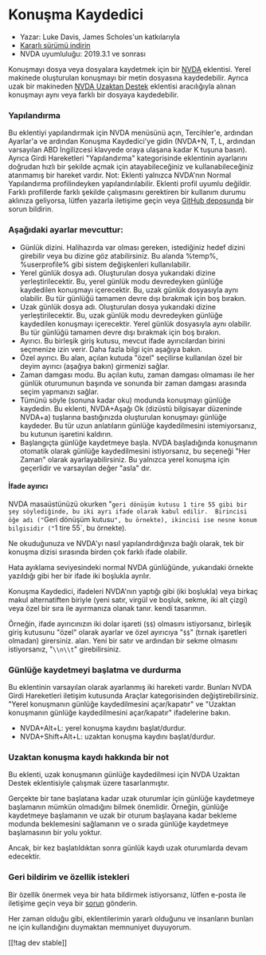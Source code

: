 # Konuşma Kaydedici #

* Yazar: Luke Davis, James Scholes'un katkılarıyla
* [Kararlı sürümü indirin][1]
* NVDA uyumluluğu: 2019.3.1 ve sonrası

Konuşmayı dosya veya dosyalara kaydetmek için bir
[NVDA](https://nvaccess.org/) eklentisi. Yerel makinede oluşturulan
konuşmayı bir metin dosyasına kaydedebilir. Ayrıca uzak bir makineden [NVDA
Uzaktan Destek](https://nvdaremote.com/) eklentisi aracılığıyla alınan
konuşmayı aynı veya farklı bir dosyaya kaydedebilir.

### Yapılandırma

Bu eklentiyi yapılandırmak için NVDA menüsünü açın, Tercihler'e, ardından
Ayarlar'a ve ardından Konuşma Kaydedici'ye gidin (NVDA+N, T, L, ardından
varsayılan ABD İngilizcesi klavyede oraya ulaşana kadar K tuşuna
basın). Ayrıca Girdi Hareketleri "Yapılandırma" kategorisinde eklentinin
ayarlarını doğrudan hızlı bir şekilde açmak için atayabileceğiniz ve
kullanabileceğiniz atanmamış bir hareket vardır. Not: Eklenti yalnızca
NVDA'nın Normal Yapılandırma profilindeyken yapılandırılabilir. Eklenti
profil uyumlu değildir. Farklı profillerde farklı şekilde çalışmasını
gerektiren bir kullanım durumu aklınıza geliyorsa, lütfen yazarla iletişime
geçin veya [GitHub deposunda][2] bir sorun bildirin.

### Aşağıdaki ayarlar mevcuttur:

* Günlük dizini. Halihazırda var olması gereken, istediğiniz hedef dizini
  girebilir veya bu dizine göz atabilirsiniz. Bu alanda %temp%,
  %userprofile% gibi sistem değişkenleri kullanılabilir.
* Yerel günlük dosya adı. Oluşturulan dosya yukarıdaki dizine
  yerleştirilecektir. Bu, yerel günlük modu devredeyken günlüğe kaydedilen
  konuşmayı içerecektir. Bu, uzak günlük dosyasıyla aynı olabilir. Bu tür
  günlüğü tamamen devre dışı bırakmak için boş bırakın.
* Uzak günlük dosya adı. Oluşturulan dosya yukarıdaki dizine
  yerleştirilecektir. Bu, uzak günlük modu devredeyken günlüğe kaydedilen
  konuşmayı içerecektir. Yerel günlük dosyasıyla aynı olabilir. Bu tür
  günlüğü tamamen devre dışı bırakmak için boş bırakın.
* Ayırıcı. Bu birleşik giriş kutusu, mevcut ifade ayırıcılardan birini
  seçmenize izin verir. Daha fazla bilgi için aşağıya bakın.
* Özel ayırıcı. Bu alan, açılan kutuda "özel" seçilirse kullanılan özel bir
  deyim ayırıcı (aşağıya bakın) girmenizi sağlar.
* Zaman damgası modu. Bu açılan kutu, zaman damgası olmaması ile her günlük
  oturumunun başında ve sonunda bir zaman damgası arasında seçim yapmanızı
  sağlar.
* Tümünü söyle (sonuna kadar oku) modunda konuşmayı günlüğe kaydedin. Bu
  eklenti, NVDA+Aşağı Ok (dizüstü bilgisayar düzeninde NVDA+a) tuşlarına
  bastığınızda oluşturulan konuşmayı günlüğe kaydeder. Bu tür uzun
  anlatıların günlüğe kaydedilmesini istemiyorsanız, bu kutunun işaretini
  kaldırın.
* Başlangıçta günlüğe kaydetmeye başla. NVDA başladığında konuşmanın
  otomatik olarak günlüğe kaydedilmesini istiyorsanız, bu seçeneği "Her
  Zaman" olarak ayarlayabilirsiniz. Bu yalnızca yerel konuşma için
  geçerlidir ve varsayılan değer "asla" dır.

#### İfade ayırıcı

NVDA masaüstünüzü okurken "`geri dönüşüm kutusu 1 tire 55 gibi bir şey
söylediğinde, bu iki ayrı ifade olarak kabul edilir.  Birincisi öğe adı
("`Geri dönüşüm kutusu`", bu örnekte), ikincisi ise nesne konum bilgisidir
("`1 tire 55`, bu örnekte).

Ne okuduğunuza ve NVDA'yı nasıl yapılandırdığınıza bağlı olarak, tek bir
konuşma dizisi sırasında birden çok farklı ifade olabilir.

Hata ayıklama seviyesindeki normal NVDA günlüğünde, yukarıdaki örnekte
yazıldığı gibi her bir ifade iki boşlukla ayrılır.

Konuşma Kaydedici, ifadeleri NVDA'nın yaptığı gibi (iki boşlukla) veya
birkaç makul alternatiften biriyle (yeni satır, virgül ve boşluk, sekme, iki
alt çizgi) veya özel bir sıra ile ayırmanıza olanak tanır. kendi tasarımın.

Örneğin, ifade ayırıcınızın iki dolar işareti (`$$`) olmasını istiyorsanız,
birleşik giriş kutusunu "özel" olarak ayarlar ve özel ayırıcıya "`$$`"
(tırnak işaretleri olmadan) girersiniz. alan. Yeni bir satır ve ardından bir
sekme olmasını istiyorsanız, "`\\n\\t`" girebilirsiniz.

### Günlüğe kaydetmeyi başlatma ve durdurma

Bu eklentinin varsayılan olarak ayarlanmış iki hareketi vardır. Bunları NVDA
Girdi Hareketleri iletişim kutusunda Araçlar kategorisinden
değiştirebilirsiniz. "Yerel konuşmanın günlüğe kaydedilmesini açar/kapatır"
ve "Uzaktan konuşmanın günlüğe kaydedilmesini açar/kapatır" ifadelerine
bakın.

* NVDA+Alt+L: yerel konuşma kaydını başlat/durdur.
* NVDA+Shift+Alt+L: uzaktan konuşma kaydını başlat/durdur.

### Uzaktan konuşma kaydı hakkında bir not

Bu eklenti, uzak konuşmanın günlüğe kaydedilmesi için NVDA Uzaktan Destek
eklentisiyle çalışmak üzere tasarlanmıştır.

Gerçekte bir tane başlatana kadar uzak oturumlar için günlüğe kaydetmeye
başlamanın mümkün olmadığını bilmek önemlidir. Örneğin, günlüğe kaydetmeye
başlamanın ve uzak bir oturum başlayana kadar bekleme modunda beklemesini
sağlamanın ve o sırada günlüğe kaydetmeye başlamasının bir yolu yoktur.

Ancak, bir kez başlatıldıktan sonra günlük kaydı uzak oturumlarda devam
edecektir.

### Geri bildirim ve özellik istekleri

Bir özellik önermek veya bir hata bildirmek istiyorsanız, lütfen e-posta ile
iletişime geçin veya bir [sorun][2] gönderin.

Her zaman olduğu gibi, eklentilerimin yararlı olduğunu ve insanların bunları
ne için kullandığını duymaktan memnuniyet duyuyorum.

[[!tag dev stable]]

[1]: https://www.nvaccess.org/addonStore/legacy?file=speechLogger

[2]: https://github.com/opensourcesys/speechLogger/issues/new
